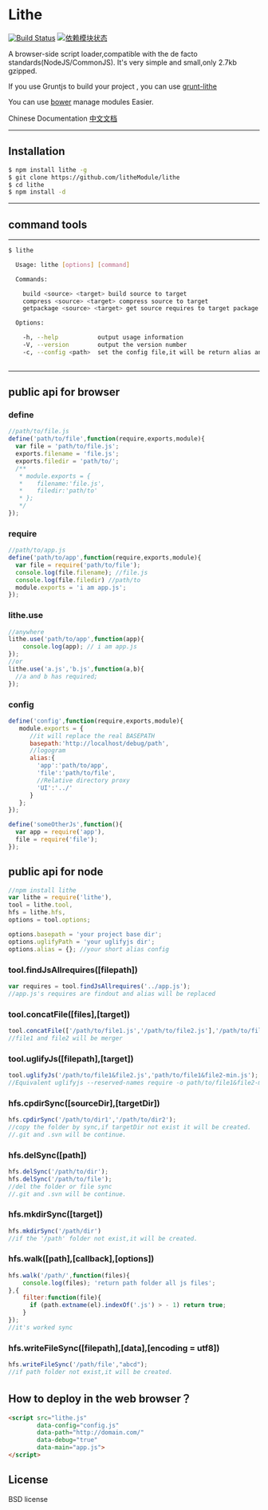 # Lithe
[![Build Status](https://travis-ci.org/xiaojue/lithe.svg?branch=master)](https://travis-ci.org/xiaojue/lithe)
[![依赖模块状态](https://david-dm.org/litheModule/lithe.png)](http://david-dm.org/litheModule/lithe)


A browser-side script loader,compatible with the de facto standards(NodeJS/CommonJS).
It's very simple and small,only 2.7kb gzipped.

If you use Gruntjs to build your project , you can use [grunt-lithe][1]

You can use [bower][2] manage modules Easier.

Chinese Documentation [中文文档][3]

  [1]: http://www.github.com/litheModule/grunt-lithe
  [2]: https://github.com/bower/bower
  [3]: https://github.com/litheModule/lithe/blob/master/document/ZH.md

---

## Installation

```bash
$ npm install lithe -g
$ git clone https://github.com/litheModule/lithe
$ cd lithe
$ npm install -d
```

---

## command tools

---

```bash
$ lithe 

  Usage: lithe [options] [command]

  Commands:

    build <source> <target> build source to target
    compress <source> <target> compress source to target
    getpackage <source> <target> get source requires to target package

  Options:

    -h, --help           output usage information
    -V, --version        output the version number
    -c, --config <path>  set the config file,it will be return alias and basepath
    
```

---

## public api for browser

### define

```js
//path/to/file.js
define('path/to/file',function(require,exports,module){
  var file = 'path/to/file.js';
  exports.filename = 'file.js';
  exports.filedir = 'path/to/';
  /**
   * module.exports = {
   *    filename:'file.js',
   *    filedir:'path/to'
   * };
   */
});

```

### require

```js
//path/to/app.js
define('path/to/app',function(require,exports,module){
  var file = require('path/to/file');
  console.log(file.filename); //file.js
  console.log(file.filedir) //path/to
  module.exports = 'i am app.js';
});
```
### lithe.use

```js
//anywhere
lithe.use('path/to/app',function(app){
    console.log(app); // i am app.js
});
//or
lithe.use('a.js','b.js',function(a,b){
  //a and b has required;
});
```

### config

```js
define('config',function(require,exports,module){
   module.exports = {
      //it will replace the real BASEPATH
      basepath:'http://localhost/debug/path', 
      //logogram
      alias:{
        'app':'path/to/app',
        'file':'path/to/file',
        //Relative directory proxy
        'UI':'../'
      }
   };
});

define('someOtherJs',function(){
  var app = require('app'),
  file = require('file');
});
```

## public api for node

```js
//npm install lithe
var lithe = require('lithe'),
tool = lithe.tool,
hfs = lithe.hfs,
options = tool.options;

options.basepath = 'your project base dir';
options.uglifyPath = 'your uglifyjs dir';
options.alias = {}; //your short alias config

```

### tool.findJsAllrequires([filepath]) 

```js
var requires = tool.findJsAllrequires('../app.js');
//app.js's requires are findout and alias will be replaced  
```
### tool.concatFile([files],[target])

```js
tool.concatFile(['/path/to/file1.js','/path/to/file2.js'],'/path/to/file1&file2.js');
//file1 and file2 will be merger
```

### tool.uglifyJs([filepath],[target])

```js
tool.uglifyJs('/path/to/file1&file2.js','path/to/file1&file2-min.js');
//Equivalent uglifyjs --reserved-names require -o path/to/file1&file2-min.js /path/to/file1&file2.js
```

### hfs.cpdirSync([sourceDir],[targetDir])

```js
hfs.cpdirSync('/path/to/dir1','/path/to/dir2');
//copy the folder by sync,if targetDir not exist it will be created.
//.git and .svn will be continue.
```

### hfs.delSync([path])

```js
hfs.delSync('/path/to/dir');
hfs.delSync('/path/to/file');
//del the folder or file sync
//.git and .svn will be continue.
```

### hfs.mkdirSync([target])

```js
hfs.mkdirSync('/path/dir')
//if the '/path' folder not exist,it will be created.
```

### hfs.walk([path],[callback],[options])

```js
hfs.walk('/path/',function(files){
    console.log(files); 'return path folder all js files';    
},{
    filter:function(file){
	  if (path.extname(el).indexOf('.js') > - 1) return true;
    }
});
//it's worked sync
```

### hfs.writeFileSync([filepath],[data],[encoding = utf8])

```js
hfs.writeFileSync('/path/file',"abcd");
//if path folder not exist,it will be created.
```

## How to deploy in the web browser？

```html
<script src="lithe.js"
        data-config="config.js"
        data-path="http://domain.com/"
        data-debug="true"
        data-main="app.js">
</script>
```
## License

BSD license
